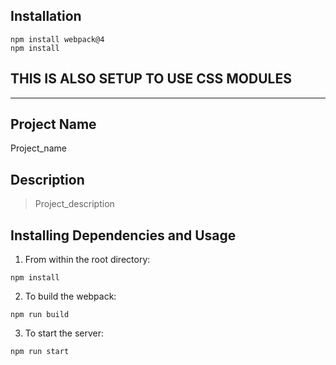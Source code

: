 ## Installation ##
```
npm install webpack@4
npm install
```

## THIS IS ALSO SETUP TO USE CSS MODULES ##

------------------------------------------------------------------

## Project Name ##
Project_name

## Description ##

> Project_description

## Installing Dependencies and Usage ##

1. From within the root directory:
```
npm install
```

2. To build the webpack:
```
npm run build
```

3. To start the server:
```
npm run start
```